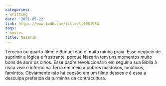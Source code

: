 ```yaml
---
categories:
- writting
date: '2021-05-22'
link: https://www.imdb.com/title/tt0051983
tags:
- movies
title: Nazarín
---
```


Terceiro ou quarto filme e Bunuel não é muito minha praia. Esse negócio de suprimir a lógica é frustrante, porque Nazarin tem uns momentos muito bons de abrir os olhos. Esse padre revolucionário em seguir a sua Bíblia à risca vive o inferno na Terra em meio a pobres maldosos, lunáticos, famintos. Obviamente não há coesão em um filme desses e é essa a desculpa preferida da turminha da contracultura.